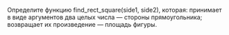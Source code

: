 Определите функцию find_rect_square(side1, side2), которая:
принимает в виде аргументов два целых числа — стороны прямоугольника;
возвращает их произведение — площадь фигуры.